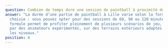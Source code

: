 ```yaml
---
question: Combien de temps dure une session de paintball à proximité de Lille ?
answer: "La durée d’une partie de paintball à Lille varie selon la formule
  choisie : vous pouvez opter pour des sessions de 60, 90 ou 120 minutes. Chaque
  formule permet de profiter pleinement de plusieurs scénarios de jeu, encadrés
  par des animateurs expérimentés, sur des terrains extérieurs adaptés à tous
  les niveaux."
position: 8
---
```

